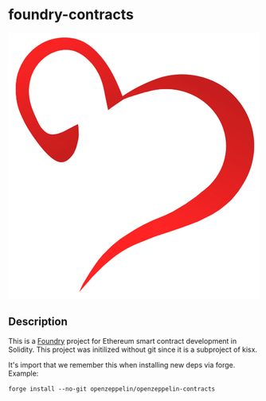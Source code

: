 # foundry-contracts  
![kisx](kisx.webp)

## Description

This is a [Foundry](ihttps://book.getfoundry.sh/) project for Ethereum smart contract development in Solidity. This project was initilized without git since it is a subproject of kisx. 

It's import that we remember this when installing new deps via forge. Example:

```
forge install --no-git openzeppelin/openzeppelin-contracts
```